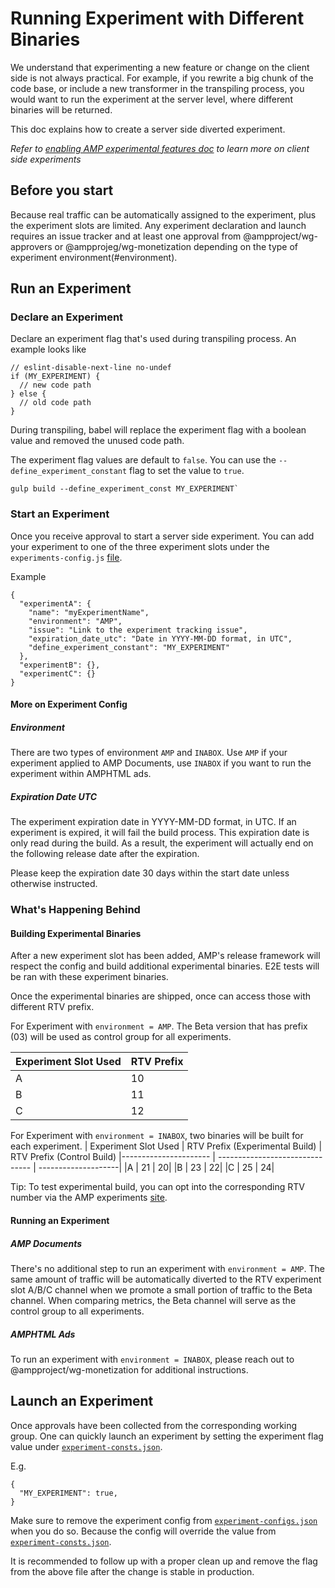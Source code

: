 <!---
Copyright 2020 The AMP HTML Authors. All Rights Reserved.

Licensed under the Apache License, Version 2.0 (the "License");
you may not use this file except in compliance with the License.
You may obtain a copy of the License at

      http://www.apache.org/licenses/LICENSE-2.0

Unless required by applicable law or agreed to in writing, software
distributed under the License is distributed on an "AS-IS" BASIS,
WITHOUT WARRANTIES OR CONDITIONS OF ANY KIND, either express or implied.
See the License for the specific language governing permissions and
limitations under the License.
-->

# Running Experiment with Different Binaries

We understand that experimenting a new feature or change on the client side is not always practical. For example, if you rewrite a big chunk of the code base, or include a new transformer in the transpiling process, you would want to run the experiment at the server level, where different binaries will be returned.

This doc explains how to create a server side diverted experiment.

_Refer to [enabling AMP experimental features doc](https://amp.dev/documentation/guides-and-tutorials/learn/experimental) to learn more on client side experiments_

## Before you start

Because real traffic can be automatically assigned to the experiment, plus the experiment slots are limited. Any experiment declaration and launch requires an issue tracker and at least one approval from @ampproject/wg-approvers or @ampprojeg/wg-monetization depending on the type of experiment environment(#environment).

## Run an Experiment

### Declare an Experiment

Declare an experiment flag that's used during transpiling process. An example looks like

```
// eslint-disable-next-line no-undef
if (MY_EXPERIMENT) {
  // new code path
} else {
  // old code path
}
```

During transpiling, babel will replace the experiment flag with a boolean value and removed the unused code path.

The experiment flag values are default to `false`. You can use the `--define_experiment_constant` flag to set the value to `true`.

```
gulp build --define_experiment_const MY_EXPERIMENT`
```

### Start an Experiment

Once you receive approval to start a server side experiment. You can add your experiment to one of the three experiment slots under the `experiments-config.js` [file](https://github.com/ampproject/amphtml/blob/master/build-system/global-configs/experiments-config.json).

Example

```
{
  "experimentA": {
    "name": "myExperimentName",
    "environment": "AMP",
    "issue": "Link to the experiment tracking issue",
    "expiration_date_utc": "Date in YYYY-MM-DD format, in UTC",
    "define_experiment_constant": "MY_EXPERIMENT"
  },
  "experimentB": {},
  "experimentC": {}
}
```

#### More on Experiment Config

##### Environment

There are two types of environment `AMP` and `INABOX`. Use `AMP` if your experiment applied to AMP Documents, use `INABOX` if you want to run the experiment within AMPHTML ads.

##### Expiration Date UTC

The experiment expiration date in YYYY-MM-DD format, in UTC. If an experiment is expired, it will fail the build process. This expiration date is only read during the build. As a result, the experiment will actually end on the following release date after the expiration.

Please keep the expiration date 30 days within the start date unless otherwise instructed.

### What's Happening Behind

#### Building Experimental Binaries

After a new experiment slot has been added, AMP's release framework will respect the config and build additional experimental binaries. E2E tests will be ran with these experiment binaries.

Once the experimental binaries are shipped, once can access those with different RTV prefix.

For Experiment with `environment = AMP`. The Beta version that has prefix (03) will be used as control group for all experiments.

| Experiment Slot Used | RTV Prefix |
| -------------------- | ---------- |
| A                    | 10         |
| B                    | 11         |
| C                    | 12         |

For Experiment with `environment = INABOX`, two binaries will be built for each experiment.
| Experiment Slot Used | RTV Prefix (Experimental Build) | RTV Prefix (Control Build)
|---------------------- | ------------------------------- | --------------------|
|A | 21 | 20|
|B | 23 | 22|
|C | 25 | 24|

Tip: To test experimental build, you can opt into the corresponding RTV number via the AMP experiments [site](https://cdn.ampproject.org/experiments.html).

#### Running an Experiment

##### AMP Documents

There's no additional step to run an experiment with `environment = AMP`. The same amount of traffic will be automatically diverted to the RTV experiment slot A/B/C channel when we promote a small portion of traffic to the Beta channel. When comparing metrics, the Beta channel will serve as the control group to all experiments.

##### AMPHTML Ads

To run an experiment with `environment = INABOX`, please reach out to @ampproject/wg-monetization for additional instructions.

## Launch an Experiment

Once approvals have been collected from the corresponding working group. One can quickly launch an experiment by setting the experiment flag value under
[`experiment-consts.json`](https://github.com/ampproject/amphtml/blob/master/build-system/global-configs/experiments-const.json).

E.g.

```
{
  "MY_EXPERIMENT": true,
}
```

Make sure to remove the experiment config from [`experiment-configs.json`](https://github.com/ampproject/amphtml/blob/master/build-system/global-configs/experiments-config.json) when you do so. Because the config will override the value from [`experiment-consts.json`](https://github.com/ampproject/amphtml/blob/master/build-system/global-configs/experiments-const.json).

It is recommended to follow up with a proper clean up and remove the flag from the above file after the change is stable in production.
